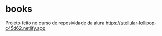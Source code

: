 # books
Projeto feito no curso de reposividade da alura
https://stellular-lollipop-c45d62.netlify.app

